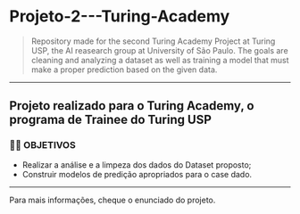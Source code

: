 # Projeto-2---Turing-Academy
> Repository made for the second Turing Academy Project at Turing USP, the AI reasearch group at University of São Paulo. The goals are cleaning and analyzing a dataset as well as training a model that must make a proper prediction based on the given data.
----
## Projeto realizado para o Turing Academy, o programa de Trainee do Turing USP

### :man_technologist: **OBJETIVOS**
* Realizar a análise e a limpeza dos dados do Dataset proposto;
* Construir modelos de predição apropriados para o case dado.

----

Para mais informações, cheque o enunciado do projeto.
